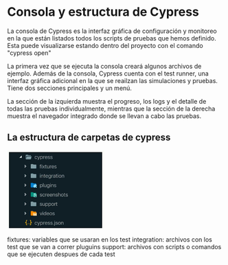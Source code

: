 # Consola y estructura de Cypress


La consola de Cypress es la interfaz gráfica de configuración y monitoreo en la que están listados todos los scripts de pruebas que hemos definido. Esta puede visualizarse estando dentro del proyecto con el comando "cypress open"


La primera vez que se ejecuta la consola creará algunos archivos de ejemplo.
Además de la consola, Cypress cuenta con el test runner, una interfaz gráfica adicional en la que se reailzan las simulaciones y pruebas. Tiene dos secciones principales y un menú.

La sección de la izquierda muestra el progreso, los logs y el detalle de todas las pruebas individualmente, mientras que la sección de la derecha muestra el navegador integrado donde se llevan a cabo las pruebas.

## La estructura de carpetas de cypress

![structure](./images/estructura-cypress.PNG)

fixtures: variables que se usaran en los test
integration: archivos con los test que se van a correr
pluguins
support: archivos con scripts o comandos que se ejecuten despues de cada test

